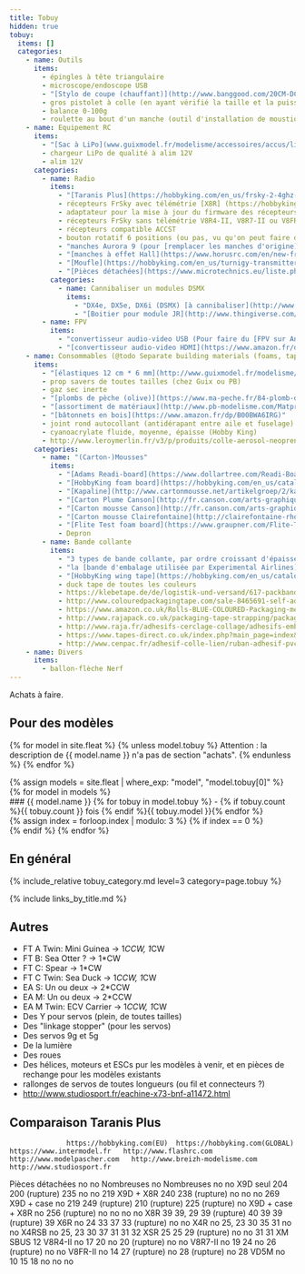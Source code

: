 ```yaml
---
title: Tobuy
hidden: true
tobuy:
  items: []
  categories:
    - name: Outils
      items:
        - épingles à tête triangulaire
        - microscope/endoscope USB
        - "[Stylo de coupe (chauffant)](http://www.banggood.com/20CM-DC-5_9V-Electric-Craft-Pen-Styrofoam-Cutter-Hot-Wire-Cutting-Tool-With-Adapter-p-1086536.html) ou [Hot wire cutter](https://hobbyking.com/en_us/starktex-hw-110-hot-wire-foam-cutter.html)"
        - gros pistolet à colle (en ayant vérifié la taille et la puissance du mien)
        - balance 0-100g
        - roulette au bout d'un manche (outil d'installation de moustiquaire) ("screen splining tool") (pour faire des nervures dans la mousse)
    - name: Equipement RC
      items:
        - "[Sac à LiPo](www.guixmodel.fr/modelisme/accessoires/accus/lipo-1s/lipobag-detail)"
        - chargeur LiPo de qualité à alim 12V
        - alim 12V
      categories:
        - name: Radio
          items:
            - "[Taranis Plus](https://hobbyking.com/en_us/frsky-2-4ghz-accst-taranis-x9d-x8r-plus-telemetry-radio-system-mode-2-eu-version.html) ou chez https://www.intermodel.fr/, http://www.flashrc.com/, http://www.modelpascher.com/, http://www.breizh-modelisme.com/, http://www.studiosport.fr/"
            - récepteurs FrSky avec télémétrie [X8R] (https://hobbyking.com/en_us/frsky-x8r-8-16ch-s-bus-accst-telemetry-receiver-w-smart-port.html), X6R, X4R (3 et 4 voies), XSR, etc.
            - adaptateur pour la mise à jour du firmware des récepteurs? Pour les X et pour d'autres?
            - récepteurs FrSky sans télémétrie V8R4-II, V8R7-II ou V8FR-II, VD5M?
            - récepteurs compatible ACCST
            - bouton rotatif 6 positions (ou pas, vu qu'on peut faire défiler les flight modes avec un trim)
            - "manches Aurora 9 (pour [remplacer les manches d'origine](https://www.youtube.com/watch?v=pSMZNkiLENQ))"
            - "[manches à effet Hall](https://www.horusrc.com/en/new-frsky-m9-high-sensitivity-hall-sensor-gimbal-for-taranis-x9d-plus.html) (https://www.youtube.com/watch?v=4v3xhhjqOmY)"
            - "[Moufle](https://hobbyking.com/en_us/turnigy-transmitter-muff-black.html)"
            - "[Pièces détachées](https://www.microtechnics.eu/liste.php?categorie=FrSky&souscat=58)"
          categories:
            - name: Cannibaliser un modules DSMX
              items:
                - "DX4e, DX5e, DX6i (DSMX) [à cannibaliser](http://www.flitetest.com/articles/spektrofy-your-taranis)"
                - "[Boitier pour module JR](http://www.thingiverse.com/thing:293608)"
        - name: FPV
          items:
            - "convertisseur audio-video USB (Pour faire du [FPV sur Android]( https://www.youtube.com/watch?v=GCYtWUJlTrg))"
            - "[convertisseur audio-video HDMI](https://www.amazon.fr/dp/B01I1HWP9W)"
    - name: Consommables (@todo Separate building materials (foams, tapes, glues, plastic cards, wood, etc.) in an annexe)
      items:
        - "[élastiques 12 cm * 6 mm](http://www.guixmodel.fr/modelisme/accessoires/divers/elastique-6x120mm-detail) (trop cher pour grosses quantités)"
        - prop savers de toutes tailles (chez Guix ou PB)
        - gaz sec inerte
        - "[plombs de pèche (olive)](https://www.ma-peche.fr/84-plomb-de-peche)"
        - "[assortiment de matériaux](http://www.pb-modelisme.com/Matprem/listeMatPrem.php) (tubes en carbone, corde à piano, contre-plaqué, etc.)"
        - "[bâtonnets en bois](https://www.amazon.fr/dp/B00BWA6IRG)"
        - joint rond autocollant (antidérapant entre aile et fuselage)
        - cyanoacrylate fluide, moyenne, épaisse (Hobby King)
        - http://www.leroymerlin.fr/v3/p/produits/colle-aerosol-neoprene-spray-77-3m-500g-e35232
      categories:
        - name: "(Carton-)Mousses"
          items:
            - "[Adams Readi-board](https://www.dollartree.com/Readi-Board-Foam-Boards/p16450/index.pro)"
            - "[HobbyKing foam board](https://hobbyking.com/en_us/catalogsearch/result/?q=Aero-modelling+Foam+Board)"
            - "[Kapaline](http://www.cartonmousse.net/artikelgroep/2/kapaline.html)"
            - "[Carton Plume Canson](http://fr.canson.com/arts-graphiques/canson-carton-plume)"
            - "[Carton mousse Canson](http://fr.canson.com/arts-graphiques/canson-carton-mousse-polystyrene)"
            - "[Carton mousse Clairefontaine](http://clairefontaine-rhodia-2016.e-catalogues.info/#380/z)"
            - "[Flite Test foam board](https://www.graupner.com/Flite-Test-Foam-Board-waterproof-foam-board-by-Adams-50-pieces/FT4000B/)"
            - Depron
        - name: Bande collante
          items:
            - "3 types de bande collante, par ordre croissant d'épaisseur et d'élasticité: - packing tape - vinyl tape - duct tape"
            - "la [bande d'embalage utilisée par Experimental Airlines](http://www.tapeplanet.com/Colored-Carton-Tape-s/149.htm)"
            - "[HobbyKing wing tape](https://hobbyking.com/en_us/catalogsearch/result/?q=wing+tape)"
            - duck tape de toutes les couleurs
            - https://klebetape.de/de/logistik-und-versand/617-packband-klebeband-pack-film-farbig-50mm-x-66m-leise-abrollbar.html
            - http://www.colouredpackagingtape.com/sale-8465691-self-adhesive-colored-carton-sealing-tape-2-inch-width-for-food-beverage.html
            - https://www.amazon.co.uk/Rolls-BLUE-COLOURED-Packaging-meters/dp/B004SYAFZ4
            - http://www.rajapack.co.uk/packaging-tape-strapping/packaging-tape/48mm-coloured-polypropylene-packaging-tape_PDT478580.html;pgid=3lF0WPgr1nxSR07xOlkr6VuG0000xxUPphUf;sid=k0YJpUNRb5sMpRShmzktbL5bliNNOd_hdoeqtwx5qYHn0Fk8OYDlgJl-MFRGjUY019o=
            - http://www.raja.fr/adhesifs-cerclage-collage/adhesifs-emballage/rubans-adhesifs-emballage-pvc/ruban-adhesif-pvc-couleur-rajatape-50mm_PDT02219.html
            - https://www.tapes-direct.co.uk/index.php?main_page=index&cPath=148_191
            - http://www.cenpac.fr/adhesif-colle-lien/ruban-adhesif-pvc/ruban-adhesif-pvc-couleur/p13115
    - name: Divers
      items:
        - ballon-flèche Nerf
---
```

Achats à faire.

## Pour des modèles

{% for model in site.fleat %}
{% unless model.tobuy %}
Attention&nbsp;: la description de {{ model.name }} n'a pas de section "achats".
{% endunless %}
{% endfor %}

<div class="row">
{% assign models = site.fleat | where_exp: "model", "model.tobuy[0]" %}
{% for model in models %}
<div class="col-xs-4">
### {{ model.name }}
{% for tobuy in model.tobuy %}
- {% if tobuy.count %}{{ tobuy.count }} fois {% endif %}{{ tobuy.model }}{% endfor %}
</div>
{% assign index = forloop.index | modulo: 3 %}
{% if index == 0 %}<div class="clearfix"></div>{% endif %}
{% endfor %}
</div>

## En général

{% include_relative tobuy_category.md level=3 category=page.tobuy %}

{% include links_by_title.md %}

## Autres

- FT A Twin: Mini Guinea -> 1*CCW, 1*CW
- FT B: Sea Otter ? -> 1*CW
- FT C: Spear -> 1*CW
- FT C Twin: Sea Duck -> 1*CCW, 1*CW
- EA S: Un ou deux -> 2*CCW
- EA M: Un ou deux -> 2*CCW
- EA M Twin: ECV Carrier -> 1*CCW, 1*CW
- Des Y pour servos (plein, de toutes tailles)
- Des "linkage stopper" (pour les servos)
- Des servos 9g et 5g
- De la lumière
- Des roues
- Des hélices, moteurs et ESCs pur les modèles à venir, et en pièces de rechange pour les modèles existants
- rallonges de servos de toutes longueurs (ou fil et connecteurs ?)
- http://www.studiosport.fr/eachine-x73-bnf-a11472.html


## Comparaison Taranis Plus

                  https://hobbyking.com(EU)  https://hobbyking.com(GLOBAL)  https://www.intermodel.fr   http://www.flashrc.com  http://www.modelpascher.com   http://www.breizh-modelisme.com   http://www.studiosport.fr
Pièces détachées  no                          no                            Nombreuses                  no                      Nombreuses                    no                                no
X9D seul          204                                                       200 (rupture)               235                     no                            no                                219
X9D + X8R         240                                                       238 (rupture)               no                      no                            no                                269
X9D + case         no                                                       219                         249 (rupture)           210 (rupture)                 225 (rupture)                     no
X9D + case + X8R   no                                                       256 (rupture)               no                      no                            no                                no
X8R                39                         39, 29                        39 (rupture)                40                      39                            39 (rupture)                      39
X6R                no                         24                            33                          37                      33 (rupture)                  no                                no
X4R                no                         25, 23                        30                          35                      31                            no                                no
X4RSB              no                         25, 23                        30                          37                      31                            31                                32
XSR                25                         25                            29 (rupture)                no                      no                            31                                31
XM SBUS                                                                     12
V8R4-II            no                         17                            20                          no                      20 (rupture)                  no                                no
V8R7-II            no                         19                            24                          no                      26 (rupture)                  no                                no
V8FR-II            no                         14                            27 (rupture)                no                      28 (rupture)                  no                                28
VD5M               no                         10                            15                          18                      no                            no                                no
